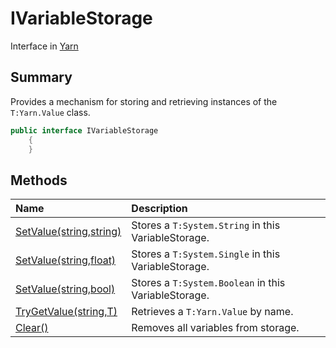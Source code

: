 # IVariableStorage

Interface in [Yarn](/api/csharp/yarn.md)

## Summary

Provides a mechanism for storing and retrieving instances
of the  <code>T:Yarn.Value</code>  class.

```csharp
public interface IVariableStorage
    {
    }
```

## Methods

|Name|Description|
|:---|:---|
|[SetValue(string,string)](/api/csharp/yarn.ivariablestorage.setvalue-1.md)|Stores a  <code>T:System.String</code>  in this VariableStorage.|
|[SetValue(string,float)](/api/csharp/yarn.ivariablestorage.setvalue-2.md)|Stores a  <code>T:System.Single</code>  in this VariableStorage.|
|[SetValue(string,bool)](/api/csharp/yarn.ivariablestorage.setvalue-3.md)|Stores a  <code>T:System.Boolean</code>  in this VariableStorage.|
|[TryGetValue(string,T)](/api/csharp/yarn.ivariablestorage.trygetvalue.md)|Retrieves a  <code>T:Yarn.Value</code>  by name.|
|[Clear()](/api/csharp/yarn.ivariablestorage.clear.md)|Removes all variables from storage.|

